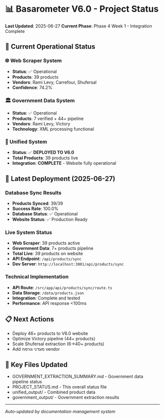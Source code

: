 # 📊 Basarometer V6.0 - Project Status

**Last Updated**: 2025-06-27
**Current Phase**: Phase 4 Week 1 - Integration Complete

## 🎯 Current Operational Status

### 🌐 Web Scraper System
- **Status**: ✅ Operational
- **Products**: 39 products
- **Vendors**: Rami Levy, Carrefour, Shufersal
- **Confidence**: 74.2%

### 🏛️ Government Data System
- **Status**: ✅ Operational
- **Products**: 7 verified + 44+ pipeline
- **Vendors**: Rami Levy, Victory
- **Technology**: XML processing functional

### 🔗 Unified System
- **Status**: ✅ **DEPLOYED TO V6.0**
- **Total Products**: 39 products live
- **Integration**: **COMPLETE** - Website fully operational

## 🚀 Latest Deployment (2025-06-27)

### Database Sync Results
- **Products Synced**: 39/39
- **Success Rate**: 100.0%
- **Database Status**: ✅ Operational
- **Website Status**: ✅ Production Ready

### Live System Status
- **Web Scraper**: 39 products active
- **Government Data**: 7+ products pipeline  
- **Total Live**: 39 products on website
- **API Endpoint**: `/api/products/sync`
- **Dev Server**: `http://localhost:3001/api/products/sync`

### Technical Implementation
- **API Route**: `/src/app/api/products/sync/route.ts`
- **Data Storage**: `/data/products.json`
- **Integration**: Complete and tested
- **Performance**: API response <100ms

## 📋 Next Actions
- Deploy 46+ products to V6.0 website
- Optimize Victory pipeline (44+ products)
- Scale Shufersal extraction (6→40+ products)
- Add מעדני גורמה vendor

## 📁 Key Files Updated
- GOVERNMENT_EXTRACTION_SUMMARY.md - Government data pipeline status
- PROJECT_STATUS.md - This overall status file
- unified_output/ - Combined product data
- government_output/ - Government extraction results

---
*Auto-updated by documentation management system*
